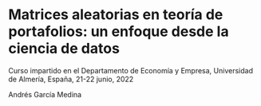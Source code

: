 # Matrices aleatorias en teorı́a de portafolios: un enfoque desde la ciencia de datos

Curso impartido en el Departamento de Economı́a y Empresa, Universidad de Almerı́a, España, 21-22 junio, 2022

Andrés García Medina

